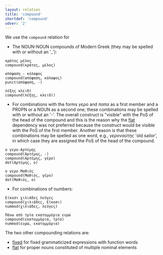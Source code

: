 ```yaml
---
layout: relation
title: 'compound'
shortdef: 'compound'
udver: '2'
---
```


We use the `compound` relation for

- The NOUN-NOUN compounds of Modern Greek (they may be spelled with or without an '_'):

~~~ sdparse
κράτος μέλος
compound(κράτος, μέλος)
~~~

~~~ sdparse
απόφαση - κόλαφος
compound(απόφαση, κόλαφος)
punct(απόφαση, -)
~~~

~~~ sdparse
λέξης κλειδί
compound(λέξης, κλειδί)
~~~

- For combinations with the forms *γερο* and *παπα* as a first member and a PROPN or a NOUN as a second one; these combinations may be spelled with or without an '-'. The overall construct is "visible" with the PoS of the head of the compound  and this is the reason why the [flat]() dependency was not preferred because the construct would be visible with the PoS of the first member. Another reason is that these combinations may be spelled as one word, e.g., *γεροναύτης* 'old sailor', in which case they are assigned the PoS of the head of the compound.

~~~ sdparse
ο γερο-Αρτέμης
compound(Αρτέμης, -)
compound(Αρτέμης, γέρο)
det(Αρτέμης, ο)
~~~

~~~ sdparse
ο γερο Μαθιός
compound(Μαθιός, γέρο)
det(Μαθιός, ο)
~~~



- For combinations of numbers:

~~~ sdparse
Είκοσι χιλιάδες λεύγες
compound(χιλιάδες, Είκοσι)
nummod(χιλιάδες, λεύγες)
~~~

~~~ sdparse
Πάνω από τρία εκατομμύρια ευρώ
compound(εκατομμύρια, τρία)
nummod(ευρώ, εκατομμύρια)
~~~

The two other compounding relations are:

- [fixed]() for fixed grammaticized expressions with function words
- [flat]() for proper nouns constituted of multiple nominal elements
<!-- Interlanguage links updated Ne 5. května 2024, 18:20:54 CEST -->
